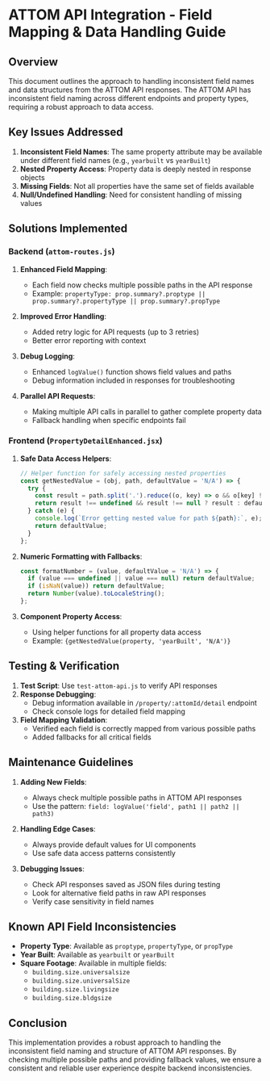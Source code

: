 # ATTOM API Integration - Field Mapping & Data Handling Guide

## Overview

This document outlines the approach to handling inconsistent field names and data structures from the ATTOM API responses. The ATTOM API has inconsistent field naming across different endpoints and property types, requiring a robust approach to data access.

## Key Issues Addressed

1. **Inconsistent Field Names**: The same property attribute may be available under different field names (e.g., `yearbuilt` vs `yearBuilt`)
2. **Nested Property Access**: Property data is deeply nested in response objects
3. **Missing Fields**: Not all properties have the same set of fields available
4. **Null/Undefined Handling**: Need for consistent handling of missing values

## Solutions Implemented

### Backend (`attom-routes.js`)

1. **Enhanced Field Mapping**:
   - Each field now checks multiple possible paths in the API response
   - Example: `propertyType: prop.summary?.proptype || prop.summary?.propertyType || prop.summary?.propType`

2. **Improved Error Handling**:
   - Added retry logic for API requests (up to 3 retries)
   - Better error reporting with context

3. **Debug Logging**:
   - Enhanced `logValue()` function shows field values and paths
   - Debug information included in responses for troubleshooting

4. **Parallel API Requests**:
   - Making multiple API calls in parallel to gather complete property data
   - Fallback handling when specific endpoints fail

### Frontend (`PropertyDetailEnhanced.jsx`)

1. **Safe Data Access Helpers**:
   ```javascript
   // Helper function for safely accessing nested properties
   const getNestedValue = (obj, path, defaultValue = 'N/A') => {
     try {
       const result = path.split('.').reduce((o, key) => o && o[key] !== undefined ? o[key] : undefined, obj);
       return result !== undefined && result !== null ? result : defaultValue;
     } catch (e) {
       console.log(`Error getting nested value for path ${path}:`, e);
       return defaultValue;
     }
   };
   ```

2. **Numeric Formatting with Fallbacks**:
   ```javascript
   const formatNumber = (value, defaultValue = 'N/A') => {
     if (value === undefined || value === null) return defaultValue;
     if (isNaN(value)) return defaultValue;
     return Number(value).toLocaleString();
   };
   ```

3. **Component Property Access**:
   - Using helper functions for all property data access
   - Example: `{getNestedValue(property, 'yearBuilt', 'N/A')}`

## Testing & Verification

1. **Test Script**: Use `test-attom-api.js` to verify API responses
2. **Response Debugging**: 
   - Debug information available in `/property/:attomId/detail` endpoint
   - Check console logs for detailed field mapping
3. **Field Mapping Validation**:
   - Verified each field is correctly mapped from various possible paths
   - Added fallbacks for all critical fields

## Maintenance Guidelines

1. **Adding New Fields**:
   - Always check multiple possible paths in ATTOM API responses
   - Use the pattern: `field: logValue('field', path1 || path2 || path3)`

2. **Handling Edge Cases**:
   - Always provide default values for UI components
   - Use safe data access patterns consistently

3. **Debugging Issues**:
   - Check API responses saved as JSON files during testing
   - Look for alternative field paths in raw API responses
   - Verify case sensitivity in field names

## Known API Field Inconsistencies

- **Property Type**: Available as `proptype`, `propertyType`, or `propType`
- **Year Built**: Available as `yearbuilt` or `yearBuilt` 
- **Square Footage**: Available in multiple fields:
  - `building.size.universalsize`
  - `building.size.universalSize`
  - `building.size.livingsize`
  - `building.size.bldgsize`

## Conclusion

This implementation provides a robust approach to handling the inconsistent field naming and structure of ATTOM API responses. By checking multiple possible paths and providing fallback values, we ensure a consistent and reliable user experience despite backend inconsistencies.
